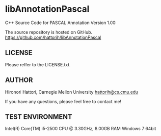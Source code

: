 
libAnnotationPascal
===================
C++ Source Code for PASCAL Annotation Version 1.00

The source repository is hosted on GitHub.
https://github.com/hattorih/libAnnotationPascal

LICENSE
-------
Please reffer to the LICENSE.txt.

AUTHOR
------
Hironori Hattori, Carnegie Mellon University
hattorih@cs.cmu.edu

If you have any questions,
please feel free to contact me!

TEST ENVIRONMENT
----------------
Intel(R) Core(TM) i5-2500 CPU @ 3.30GHz, 8.00GB RAM
Windows 7 64bit

